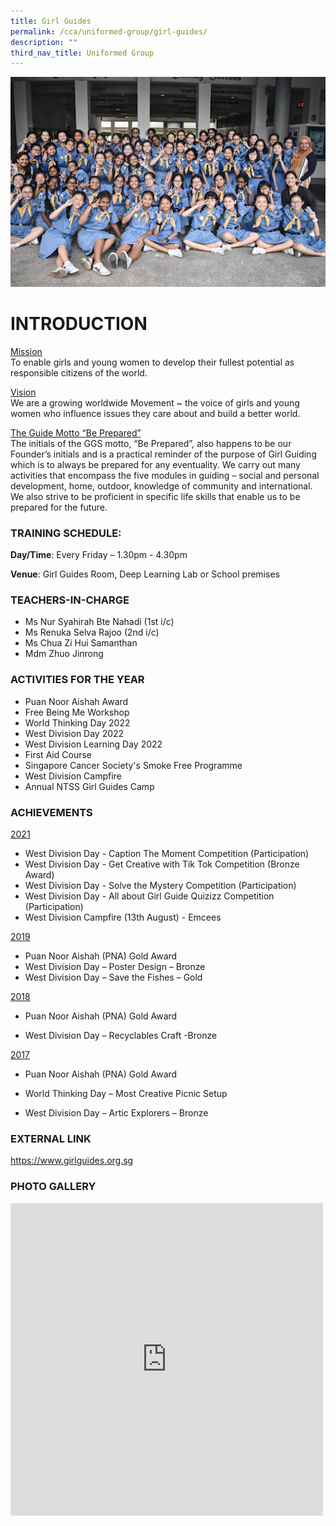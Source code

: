 ```yaml
---
title: Girl Guides
permalink: /cca/uniformed-group/girl-guides/
description: ""
third_nav_title: Uniformed Group
---
```

![](/images/main.jpg)

# INTRODUCTION
<u>Mission</u><br>
To enable girls and young women to develop their fullest potential as responsible citizens of the world.

<u>Vision</u><br>
We are a growing worldwide Movement ~ the voice of girls and young women who influence issues they care about and build a better world.

<u>The Guide Motto “Be Prepared”</u><br>
The initials of the GGS motto, “Be Prepared”, also happens to be our Founder’s initials and is a practical reminder of the purpose of Girl Guiding which is to always be prepared for any eventuality. We carry out many activities that encompass the five modules in guiding – social and personal development, home, outdoor, knowledge of community and international. We also strive to be proficient in specific life skills that enable us to be prepared for the future.

### TRAINING SCHEDULE:

**Day/Time**: Every Friday – 1.30pm - 4.30pm

**Venue**: Girl Guides Room, Deep Learning Lab or School premises

### TEACHERS-IN-CHARGE

*   Ms Nur Syahirah Bte Nahadi&nbsp;(1st i/c)
*   Ms Renuka Selva Rajoo (2nd i/c)
*   Ms Chua Zi Hui Samanthan&nbsp;  
*   Mdm Zhuo Jinrong

### ACTIVITIES FOR THE YEAR

* Puan Noor Aishah Award
* Free Being Me Workshop
* World Thinking Day 2022
* West Division Day 2022 
* West Division Learning Day 2022
* First Aid Course
* Singapore Cancer Society's Smoke Free Programme
* West Division Campfire 
* Annual NTSS Girl Guides Camp

### ACHIEVEMENTS

<u>2021</u>

* West Division Day - Caption The Moment Competition (Participation)
* West Division Day - Get Creative with Tik Tok Competition (Bronze Award)
* West Division Day - Solve the Mystery Competition (Participation)
* West Division Day - All about Girl Guide Quizizz Competition (Participation)
* West Division Campfire (13th August) - Emcees

<u>2019</u>

* Puan Noor Aishah (PNA) Gold Award
* West Division Day – Poster Design – Bronze
* West Division Day – Save the Fishes – Gold 

<u>2018</u>

* Puan Noor Aishah (PNA) Gold Award

* West Division Day – Recyclables Craft -Bronze



<u>2017</u>

* Puan Noor Aishah (PNA) Gold Award

* World Thinking Day – Most Creative Picnic Setup 

* West Division Day – Artic Explorers – Bronze


### EXTERNAL LINK

https://www.girlguides.org.sg

### PHOTO GALLERY

<iframe allowfullscreen="true" height="500" width="500" frameborder="0" src="https://docs.google.com/presentation/d/e/2PACX-1vRolY5cnEIwByzC2Hj1hGgF7r0hTpaynH3kI-0vWWYGZk6RN0PpohUYG4HHA6F_UlVTxIKL3GkjbwWZ/embed?start=true&amp;loop=true&amp;delayms=3000"></iframe>